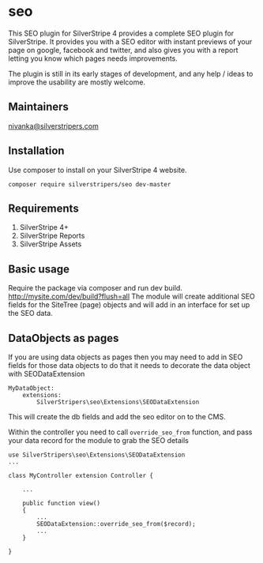 # seo

This SEO plugin for SilverStripe 4 provides a complete SEO plugin for SilverStripe. It provides you with a SEO editor with instant
previews of your page on google, facebook and twitter, and also gives you with a report letting you know which pages needs improvements.

The plugin is still in its early stages of development, and any help / ideas to improve the usability are mostly welcome.

## Maintainers
nivanka@silverstripers.com


## Installation

Use composer to install on your SilverStripe 4 website.

```
composer require silverstripers/seo dev-master
```

## Requirements

1. SilverStripe 4+
2. SilverStripe Reports
3. SilverStripe Assets

## Basic usage

Require the package via composer and run dev build. http://mysite.com/dev/build?flush=all
The module will create additional SEO fields for the SiteTree (page) objects and will add in an interface for set up the SEO data.

## DataObjects as pages

If you are using data objects as pages then you may need to add in SEO fields for those data objects to do that it needs to
decorate the data object with SEODataExtension

```
MyDataObject:
    extensions:
        SilverStripers\seo\Extensions\SEODataExtension
```

This will create the db fields and add the seo editor on to the CMS.

Within the controller you need to call `override_seo_from` function, and pass your data record for the module to grab the SEO details

```
use SilverStripers\seo\Extensions\SEODataExtension
...

class MyController extension Controller {

    ...

    public function view()
    {
        ...
        SEODataExtension::override_seo_from($record);
        ...
    }

}
```

